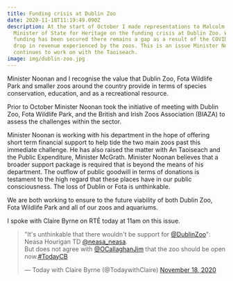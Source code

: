 ```yaml
---
title: Funding crisis at Dublin Zoo
date: 2020-11-18T11:19:49.090Z
description: At the start of October I made representations to Malcolm Noonan,
  Minister of State for Heritage on the funding crisis at Dublin Zoo. While some
  funding has been secured there remains a gap as a result of the COVID related
  drop in revenue experienced by the zoos. This is an issue Minister Noonan
  continues to work on with the Taoiseach.
image: img/dublin-zoo.jpg
---
```

Minister Noonan and I recognise the value that Dublin Zoo, Fota Wildlife Park and smaller zoos around the country provide in terms of species conservation, education, and as a recreational resource.

Prior to October Minister Noonan took the initiative of meeting with Dublin Zoo, Fota Wildlife Park, and the British and Irish Zoos Association (BIAZA) to assess the challenges within the sector.

Minister Noonan is working with his department in the hope of offering short term financial support to help tide the two main zoos past this immediate challenge. He has also raised the matter with An Taoiseach and the Public Expenditure, Minister McGrath. Minister Noonan believes that a broader support package is required that is beyond the means of his department. The outflow of public goodwill in terms of donations is testament to the high regard that these places have in our public consciousness. The loss of Dublin or Fota is unthinkable.

We are both working to ensure to the future viability of both Dublin Zoo, Fota Wildlife Park and all of our zoos and aquariums.

I spoke with Claire Byrne on RTÉ today at 11am on this issue.

<blockquote class="twitter-tweet"><p lang="en" dir="ltr">&quot;It&#39;s unthinkable that there wouldn&#39;t be support for <a href="https://twitter.com/DublinZoo?ref_src=twsrc%5Etfw">@DublinZoo</a>&quot;: Neasa Hourigan TD <a href="https://twitter.com/neasa_neasa?ref_src=twsrc%5Etfw">@neasa_neasa</a>.<br>But does not agree with <a href="https://twitter.com/OCallaghanJim?ref_src=twsrc%5Etfw">@OCallaghanJim</a> that the zoo should be open now.<a href="https://twitter.com/hashtag/TodayCB?src=hash&amp;ref_src=twsrc%5Etfw">#TodayCB</a></p>&mdash; Today with Claire Byrne (@TodaywithClaire) <a href="https://twitter.com/TodaywithClaire/status/1329018911258517508?ref_src=twsrc%5Etfw">November 18, 2020</a></blockquote> <script async src="https://platform.twitter.com/widgets.js" charset="utf-8"></script> 
